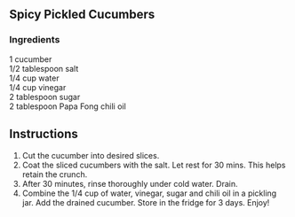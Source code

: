 ## Spicy Pickled Cucumbers

### Ingredients
1 cucumber \
1/2 tablespoon salt \
1/4 cup water \
1/4 cup vinegar\
2 tablespoon sugar\
2 tablespoon Papa Fong chili oil

## Instructions
1. Cut the cucumber into desired slices.
2. Coat the sliced cucumbers with the salt. Let rest for 30 mins. This helps retain the crunch.
3. After 30 minutes, rinse thoroughly under cold water. Drain.
4. Combine the 1/4 cup of water, vinegar, sugar and chili oil in a pickling jar.
   Add the drained cucumber. Store in the fridge for 3 days. Enjoy!
